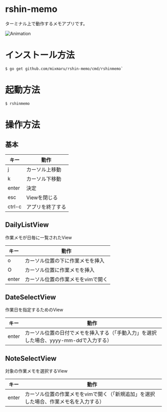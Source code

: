 # rshin-memo

ターミナル上で動作するメモアプリです。  

![Animation](https://user-images.githubusercontent.com/2360858/121778993-82a09780-cbd4-11eb-9c3d-3cbd705db189.gif)


# インストール方法
```
$ go get github.com/mixmaru/rshin-memo/cmd/rshinmemo`
```

# 起動方法
```
$ rshinmemo
```


# 操作方法
## 基本

|キー  |動作            |
|------|----------------|
|j     |カーソル上移動  |
|k     |カーソル下移動  |
|enter |決定            |
|esc   |Viewを閉じる    |
|ctrl-c|アプリを終了する|


## DailyListView

作業メモが日毎に一覧されたView

|キー |動作                             |
|-----|---------------------------------|
|o    |カーソル位置の下に作業メモを挿入 |
|O    |カーソル位置に作業メモを挿入     |
|enter|カーソル位置の作業メモをvimで開く|  

## DateSelectView

作業日を指定するためのView  

|キー |動作                                                                                  |
|-----|--------------------------------------------------------------------------------------|
|enter|カーソル位置の日付でメモを挿入する（「手動入力」を選択した場合、yyyy-mm-ddで入力する）|
  

## NoteSelectView

対象の作業メモを選択するView  

|キー |動作                                                                                 |
|-----|-------------------------------------------------------------------------------------|
|enter|カーソル位置の作業メモをvimで開く（「新規追加」を選択した場合、作業メモ名を入力する）|

